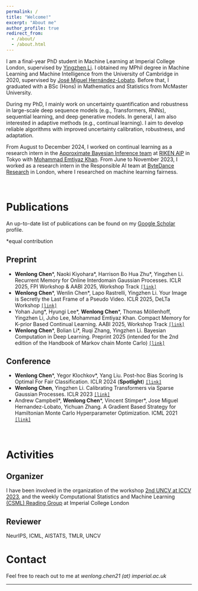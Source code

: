 ```yaml
---
permalink: /
title: "Welcome!"
excerpt: "About me"
author_profile: true
redirect_from: 
  - /about/
  - /about.html
---
```


I am a final-year PhD student in Machine Learning at Imperial College London, supervised by [Yingzhen Li](http://yingzhenli.net/home/en/). I obtained my MPhil degree in Machine Learning and Machine Intelligence from the University of Cambridge in 2020, supervised by [José Miguel Hernández-Lobato](https://jmhl.org/). Before that, I graduated with a BSc (Hons) in Mathematics and Statistics from McMaster University. 

During my PhD, I mainly work on uncertainty quantification and robustness in large-scale deep sequence models (e.g., Transformers, RNNs), sequential learning, and deep generative models. In general, I am also interested in adaptive methods (e.g., continual learning). I aim to develop reliable algorithms with improved uncertainty calibration, robustness, and adaptation.

From August to December 2024, I worked on continual learning as a research intern in the [Approximate Bayesian Inference team](https://team-approx-bayes.github.io/) at [RIKEN AIP](https://aip.riken.jp) in Tokyo with [Mohammad Emtiyaz Khan](https://emtiyaz.github.io). From June to November 2023, I worked as a research intern in the Responsible AI team at [ByteDance Research](https://www.bytedance.com/) in London, where I researched on machine learning fairness.

<br>

Publications
======
An up-to-date list of publications can be found on my [Google Scholar](https://scholar.google.com/citations?user=UFIDCfQAAAAJ&hl=en) profile.

\*equal contribution

Preprint
-----

* **Wenlong Chen**\*,  Naoki Kiyohara\*, Harrison Bo Hua Zhu\*, Yingzhen Li. Recurrent Memory for Online Interdomain Gaussian Processes. ICLR 2025, FPI Workshop & AABI 2025, Workshop Track [`[link]`](https://arxiv.org/abs/2502.08736)
* **Wenlong Chen**\*, Wenlin Chen\*, Lapo Rastrelli, Yingzhen Li. Your Image is Secretly the Last Frame of a Pseudo Video. ICLR 2025, DeLTa Workshop [`[link]`](https://arxiv.org/abs/2410.20158)
* Yohan Jung\*, Hyungi Lee\*, **Wenlong Chen**\*, Thomas Möllenhoff, Yingzhen Li, Juho Lee, Mohammad Emtiyaz Khan. Compact Memory for K-prior Based Continual Learning. AABI 2025, Workshop Track [`[link]`](https://openreview.net/forum?id=vx0USHUYgL)
* **Wenlong Chen**\*, Bolian Li\*, Ruqi Zhang, Yingzhen Li. Bayesian Computation in Deep Learning. Preprint 2025 (intended for the 2nd edition of the Handbook of Markov chain Monte Carlo) [`[link]`](https://arxiv.org/abs/2502.18300)

Conference
-----

* **Wenlong Chen**\*, Yegor Klochkov\*, Yang Liu. Post-hoc Bias Scoring Is Optimal For Fair Classification. ICLR 2024 (**Spotlight**) [`[link]`](https://arxiv.org/abs/2310.05725)
* **Wenlong Chen**, Yingzhen Li. Calibrating Transformers via Sparse Gaussian Processes. ICLR 2023 [`[link]`](https://arxiv.org/abs/2303.02444)
* Andrew Campbell\*, **Wenlong Chen**\*, Vincent Stimper\*, Jose Miguel Hernandez-Lobato, Yichuan Zhang. A Gradient Based Strategy for Hamiltonian Monte Carlo Hyperparameter Optimization. ICML 2021 [`[link]`](https://proceedings.mlr.press/v139/campbell21a.html)
  
<br>

Activities
======

Organizer
-----
I have been involved in the organization of the workshop [2nd UNCV at ICCV 2023](https://uncertainty-cv.github.io/2023/), and the weekly Computational Statistics and Machine Learning [(CSML) Reading Group](https://imperialcollegelondon.github.io/csml-reading-group/) at Imperial College London

Reviewer
-----
NeurIPS, ICML, AISTATS, TMLR, UNCV
<br>


Contact
======
Feel free to reach out to me at *wenlong.chen21 (at) imperial.ac.uk*

---
